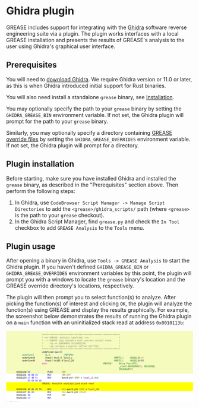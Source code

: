 # Ghidra plugin

GREASE includes support for integrating with the
[Ghidra](https://ghidra-sre.org/) software reverse engineering suite via a
plugin. The plugin works interfaces with a local GREASE installation and
presents the results of GREASE's analysis to the user using Ghidra's graphical
user interface.

## Prerequisites

You will need to [download
Ghidra](https://github.com/NationalSecurityAgency/ghidra/releases). We require
Ghidra version or 11.0 or later, as this is when Ghidra introduced initial
support for Rust binaries.

You will also need install a standalone `grease` binary, see
[Installation](install.md).

You may optionally specify the path to your `grease` binary by setting the
`GHIDRA_GREASE_BIN` environment variable. If not set, the Ghidra plugin will
prompt for the path to your `grease` binary.

Similarly, you may optionally specify a directory containing [GREASE override
files](./overrides.md) by setting the `GHIDRA_GREASE_OVERRIDES` environment
variable. If not set, the Ghidra plugin will prompt for a directory.

## Plugin installation

Before starting, make sure you have installed Ghidra and installed the `grease`
binary, as described in the "Prerequisites" section above. Then perform the
following steps:

1. In Ghidra, use `CodeBrowser Script Manager -> Manage Script Directories` to
   add the `<grease>/ghidra_scripts/` path (where `<grease>` is the path to your
   `grease` checkout).
2. In the Ghidra Script Manager, find `grease.py` and check the `In Tool`
   checkbox to add `GREASE Analysis` to the `Tools` menu.

## Plugin usage

After opening a binary in Ghidra, use `Tools -> GREASE Analysis` to start the
Ghidra plugin. If you haven't defined `GHIDRA_GREASE_BIN` or
`GHIDRA_GREASE_OVERRIDES` environment variables by this point, the plugin will
prompt you with a windows to locate the `grease` binary's location and the
GREASE override directory's locations, respectively.

The plugin will then prompt you to select function(s) to analyze. After picking
the function(s) of interest and clicking `OK`, the plugin will analyze the
function(s) using GREASE and display the results graphically. For example,
the screenshot below demonstrates the results of running the Ghidra plugin on a
`main` function with an uninitialized stack read at address `0x0010113b`:

![GREASE Ghidra plugin example](grease-ghidra-plugin-example.png)

